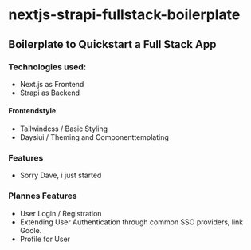 # nextjs-strapi-fullstack-boilerplate

## Boilerplate to Quickstart a Full Stack App

### Technologies used:
- Next.js as Frontend
- Strapi as Backend

#### Frontendstyle
- Tailwindcss / Basic Styling
- Daysiui / Theming and Componenttemplating

### Features
- Sorry Dave, i just started

### Plannes Features
- User Login / Registration
- Extending User Authentication through common SSO providers, link Goole.
- Profile for User